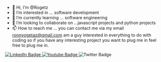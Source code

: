 - 👋 Hi, I’m @Rogetz 
- 👀 I’m interested in ... software development
- 🌱 I’m currently learning ... software engineering
- 💞️ I’m looking to collaborate on ...javascript projects and python projects
- 📫 How to reach me ... you can contact me via my email ronnyogetaz@gmail.com
am a guy interested in everything to do with coding so if you have any interesting project you want to plug me in feel free to plug me in.
<!---
Rogetz/Rogetz is a ✨ special ✨ repository because its `README.md` (this file) appears on your GitHub profile.
You can click the Preview link to take a look at your changes.
--->


<a href="your-linkedin-URL">

<img src="https://img.shields.io/badge/LinkedIn-blue?style=for-the-badge&logo=linkedin&logoColor=white" alt="LinkedIn Badge"/>

</a>

<a href="your-youtube-URL">

<img src="https://img.shields.io/badge/YouTube-red?style=for-the-badge&logo=youtube&logoColor=white" alt="Youtube Badge"/>

</a>


<img src="https://img.shields.io/badge/Twitter-blue?style=for-the-badge&logo=twitter&logoColor=white" alt="Twitter Badge"/>



<img src="https://komarev.com/ghpvc/?username=Rogetz&style=flat-square&color=blue" alt=""/>
